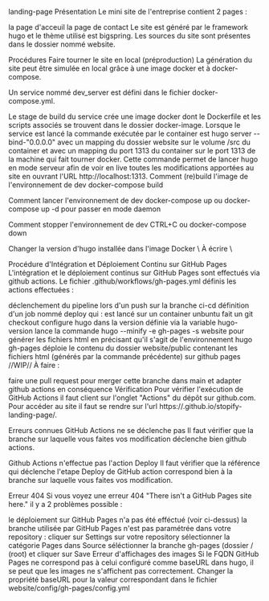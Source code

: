 landing-page
Présentation
Le mini site de l'entreprise contient 2 pages :

la page d'acceuil
la page de contact
Le site est généré par le framework hugo et le thème utilisé est bigspring. Les sources du site sont présentes dans le dossier nommé website.

Procédures
Faire tourner le site en local (préproduction)
La génération du site peut être simulée en local grâce à une image docker et à docker-compose.

Un service nommé dev_server est défini dans le fichier docker-compose.yml.

Le stage de build du service crée une image docker dont le Dockerfile et les scripts associés se trouvent dans le dossier docker-image.
Lorsque le service est lancé la commande exécutée par le container est hugo server --bind-"0.0.0.0" avec un mapping du dossier website sur le volume /src du container et avec un mapping du port 1313 du container sur le port 1313 de la machine qui fait tourner docker. Cette commande permet de lancer hugo en mode serveur afin de voir en live toutes les modifications apportées au site en ouvrant l'URL http://localhost:1313.
Comment (re)build l'image de l'environnement de dev
docker-compose build

Comment lancer l'environnement de dev
docker-compose up ou docker-compose up -d pour passer en mode daemon

Comment stopper l'environnement de dev
CTRL+C ou docker-compose down

Changer la version d'hugo installée dans l'image Docker
\ À écrire \

Procédure d'Intégration et Déploiement Continu sur GitHub Pages
L'intégration et le déploiement continus sur GitHub Pages sont effectués via github actions. Le fichier .github/workflows/gh-pages.yml définis les actions effectuées :

déclenchement du pipeline lors d'un push sur la branche ci-cd
définition d'un job nommé deploy qui :
est lancé sur un container unbuntu
fait un git checkout
configure hugo dans la version définie via la variable hugo-version
lance la commande hugo --minify -e gh-pages -s website pour générer les fichiers html en précisant qu'il s'agit de l'environnement hugo gh-pages
déploie le contenu du dossier website/public contenant les fichiers html (générés par la commande précédente) sur github pages
//WIP// À faire :

faire une pull request pour merger cette branche dans main et adapter github actions en conséquence
Vérification
Pour vérifier l'exécution de GitHub Actions il faut client sur l'onglet "Actions" du dépôt sur github.com.
Pour accéder au site il faut se rendre sur l'url https://<votreid>.github.io/stopify-landing-page/.

Erreurs connues
GitHub Actions ne se déclenche pas
Il faut vérifier que la branche sur laquelle vous faites vos modification déclenche bien github actions.

Github Actions n'effectue pas l'action Deploy
Il faut vérifier que la référence qui déclenche l'etape Deploy de GitHub action correspond bien à la branche sur laquelle vous faites vos modification.

Erreur 404
Si vous voyez une erreur 404 "There isn't a GitHub Pages site here." il y a 2 problèmes possible :

le déploiement sur GitHub Pages n'a pas été efféctué (voir ci-dessus)
la branche utilisée par GitHub Pages n'est pas paramétrée dans votre repository :
cliquer sur Settings sur votre repository
sélectionner la catégorie Pages
dans Source séléctionner la branche gh-pages (dossier / (root) et cliquer sur Save
Erreur d'affichages des images
Si le FQDN GitHub Pages ne correspond pas à celui configuré comme baseURL dans hugo, il se peut que les images ne s'affichent pas correctement. Changer la propriété baseURL pour la valeur correspondant dans le fichier website/config/gh-pages/config.yml
